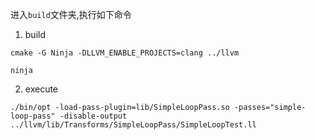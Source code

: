 
进入`build`文件夹,执行如下命令
1. build
```
cmake -G Ninja -DLLVM_ENABLE_PROJECTS=clang ../llvm

ninja
```

2. execute
```
./bin/opt -load-pass-plugin=lib/SimpleLoopPass.so -passes="simple-loop-pass" -disable-output ../llvm/lib/Transforms/SimpleLoopPass/SimpleLoopTest.ll
```